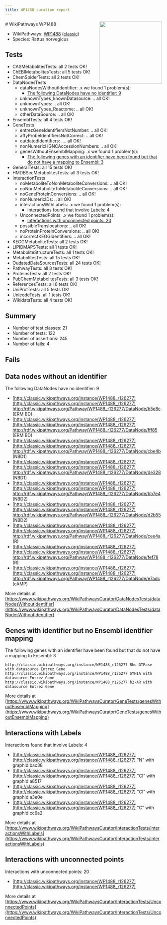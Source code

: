 ```yaml
---
title: WP1488 curation report
---
```


<img style="float: right; width: 200px" src="https://upload.wikimedia.org/wikipedia/commons/thumb/8/83/Wplogo_with_text_500.png/640px-Wplogo_with_text_500.png" />
# WikiPathways WP1488

* WikiPathways: [WP1488](https://wikipathways.org/pathways/WP1488) ([classic](https://classic.wikipathways.org/instance/WP1488))
* Species: Rattus norvegicus
## Tests
* CASMetabolitesTests: all 2 tests OK!
* ChEBIMetabolitesTests: all 5 tests OK!
* ChemSpiderTests: all 2 tests OK!
* DataNodesTests
    * dataNodesWithoutIdentifier: .x we found 1 problem(s):
        * [The following DataNodes have no identifier: 9](#d2d32fa8)
    * unknownTypes_knownDatasource: .. all OK!
    * unknownTypes: .. all OK!
    * unknownTypes_Reactome: .. all OK!
    * otherDataSource: .. all OK!
* EnsemblTests: all 4 tests OK!
* GeneTests
    * entrezGeneIdentifiersNotNumber: .. all OK!
    * affyProbeIdentifiersNotCorrect: .. all OK!
    * outdatedIdentifiers: .... all OK!
    * nonNumericHGNCAccessionNumbers: .. all OK!
    * genesWithoutEnsemblMapping: .x we found 1 problem(s):
        * [The following genes with an identifier have been found but that do not have a mapping to Ensembl: 3](#40286d85)
* GeneralTests: all 15 tests OK!
* HMDBSecMetabolitesTests: all 3 tests OK!
* InteractionTests
    * noMetaboliteToNonMetaboliteConversions: .. all OK!
    * noNonMetaboliteToMetaboliteConversions: .. all OK!
    * noGeneProteinConversions: .. all OK!
    * nonNumericIDs: .. all OK!
    * interactionsWithLabels: .x we found 1 problem(s):
        * [Interactions found that involve Labels: 4](#630d267b)
    * UnconnectedPoints: .x we found 1 problem(s):
        * [Interactions with unconnected points: 20](#7f1d4096)
    * possibleTranslocations: .. all OK!
    * noProteinProteinConversions: .. all OK!
    * incorrectKEGGIdentifiers: .. all OK!
* KEGGMetaboliteTests: all 2 tests OK!
* LIPIDMAPSTests: all 1 tests OK!
* MetaboliteStructureTests: all 1 tests OK!
* MetabolitesTests: all 15 tests OK!
* OudatedDataSourcesTests: all 24 tests OK!
* PathwayTests: all 8 tests OK!
* ProteinsTests: all 2 tests OK!
* PubChemMetabolitesTests: all 3 tests OK!
* ReferencesTests: all 6 tests OK!
* UniProtTests: all 5 tests OK!
* UnicodeTests: all 1 tests OK!
* WikidataTests: all 4 tests OK!


## Summary

* Number of test classes: 21
* Number of tests: 122
* Number of assertions: 245
* Number of fails: 4

## Fails

<a name="d2d32fa8" />

## Data nodes without an identifier

The following DataNodes have no identifier: 9

* [http://classic.wikipathways.org/instance/WP1488_r126277](http://classic.wikipathways.org/instance/WP1488_r126277) http://rdf.wikipathways.org/Pathway/WP1488_r126277/DataNode/b5e8c (ERM BD)
* [http://classic.wikipathways.org/instance/WP1488_r126277](http://classic.wikipathways.org/instance/WP1488_r126277) http://rdf.wikipathways.org/Pathway/WP1488_r126277/DataNode/fff85 (ERM BD)
* [http://classic.wikipathways.org/instance/WP1488_r126277](http://classic.wikipathways.org/instance/WP1488_r126277) http://rdf.wikipathways.org/Pathway/WP1488_r126277/DataNode/cbe4b (NBD1)
* [http://classic.wikipathways.org/instance/WP1488_r126277](http://classic.wikipathways.org/instance/WP1488_r126277) http://rdf.wikipathways.org/Pathway/WP1488_r126277/DataNode/de328 (NBD1)
* [http://classic.wikipathways.org/instance/WP1488_r126277](http://classic.wikipathways.org/instance/WP1488_r126277) http://rdf.wikipathways.org/Pathway/WP1488_r126277/DataNode/bb7e4 (NBD2)
* [http://classic.wikipathways.org/instance/WP1488_r126277](http://classic.wikipathways.org/instance/WP1488_r126277) http://rdf.wikipathways.org/Pathway/WP1488_r126277/DataNode/d2b55 (NBD2)
* [http://classic.wikipathways.org/instance/WP1488_r126277](http://classic.wikipathways.org/instance/WP1488_r126277) http://rdf.wikipathways.org/Pathway/WP1488_r126277/DataNode/cee4a (R)
* [http://classic.wikipathways.org/instance/WP1488_r126277](http://classic.wikipathways.org/instance/WP1488_r126277) http://rdf.wikipathways.org/Pathway/WP1488_r126277/DataNode/fef78 (R)
* [http://classic.wikipathways.org/instance/WP1488_r126277](http://classic.wikipathways.org/instance/WP1488_r126277) http://rdf.wikipathways.org/Pathway/WP1488_r126277/DataNode/e7adc (cAMP)


More details at [https://www.wikipathways.org/WikiPathwaysCurator/DataNodesTests/dataNodesWithoutIdentifier](https://www.wikipathways.org/WikiPathwaysCurator/DataNodesTests/dataNodesWithoutIdentifier)

<a name="40286d85" />

## Genes with identifier but no Ensembl identifier mapping

The following genes with an identifier have been found but that do not have a mapping to Ensembl: 3
```
http://classic.wikipathways.org/instance/WP1488_r126277 Rho GTPase with datasource Entrez Gene
http://classic.wikipathways.org/instance/WP1488_r126277 SYN1A with datasource Entrez Gene
http://classic.wikipathways.org/instance/WP1488_r126277 b2-AR with datasource Entrez Gene
```

More details at [https://www.wikipathways.org/WikiPathwaysCurator/GeneTests/genesWithoutEnsemblMapping](https://www.wikipathways.org/WikiPathwaysCurator/GeneTests/genesWithoutEnsemblMapping)

<a name="630d267b" />

## Interactions with Labels

Interactions found that involve Labels: 4

* [http://classic.wikipathways.org/instance/WP1488_r126277](http://classic.wikipathways.org/instance/WP1488_r126277) "N" with graphId bac38
* [http://classic.wikipathways.org/instance/WP1488_r126277](http://classic.wikipathways.org/instance/WP1488_r126277) "Cl" with graphId a8517
* [http://classic.wikipathways.org/instance/WP1488_r126277](http://classic.wikipathways.org/instance/WP1488_r126277) "Cl" with graphId a3e0e
* [http://classic.wikipathways.org/instance/WP1488_r126277](http://classic.wikipathways.org/instance/WP1488_r126277) "C" with graphId cc6a2


More details at [https://www.wikipathways.org/WikiPathwaysCurator/InteractionTests/interactionsWithLabels](https://www.wikipathways.org/WikiPathwaysCurator/InteractionTests/interactionsWithLabels)

<a name="7f1d4096" />

## Interactions with unconnected points

Interactions with unconnected points: 20

* [http://classic.wikipathways.org/instance/WP1488_r126277](http://classic.wikipathways.org/instance/WP1488_r126277)


More details at [https://www.wikipathways.org/WikiPathwaysCurator/InteractionTests/UnconnectedPoints](https://www.wikipathways.org/WikiPathwaysCurator/InteractionTests/UnconnectedPoints)

